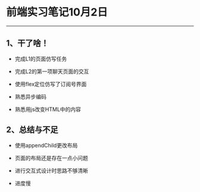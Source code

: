 # 前端实习笔记10月2日
---
## 1、干了啥！

* 完成L1的页面仿写任务  

* 完成L2的第一项聊天页面的交互

* 使用flex定位仿写了订阅号界面

* 熟悉异步编码

* 熟悉用js改变HTML中的内容

## 2、总结与不足


* 使用appendChild更改布局


* 页面的布局还是存在一点小问题

* 进行交互式设计时思路不够清晰

* 进度慢